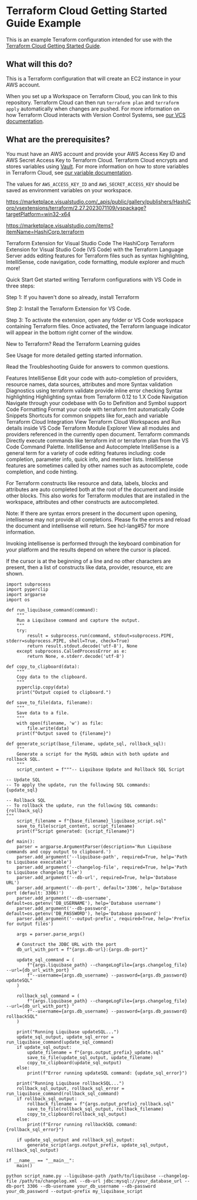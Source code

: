 # Terraform Cloud Getting Started Guide Example

This is an example Terraform configuration intended for use with the [Terraform Cloud Getting Started Guide](https://learn.hashicorp.com/terraform/cloud-gettingstarted/tfc_overview).

## What will this do?

This is a Terraform configuration that will create an EC2 instance in your AWS account. 

When you set up a Workspace on Terraform Cloud, you can link to this repository. Terraform Cloud can then run `terraform plan` and `terraform apply` automatically when changes are pushed. For more information on how Terraform Cloud interacts with Version Control Systems, see [our VCS documentation](https://www.terraform.io/docs/cloud/run/ui.html).

## What are the prerequisites?

You must have an AWS account and provide your AWS Access Key ID and AWS Secret Access Key to Terraform Cloud. Terraform Cloud encrypts and stores variables using [Vault](https://www.vaultproject.io/). For more information on how to store variables in Terraform Cloud, see [our variable documentation](https://www.terraform.io/docs/cloud/workspaces/variables.html).

The values for `AWS_ACCESS_KEY_ID` and `AWS_SECRET_ACCESS_KEY` should be saved as environment variables on your workspace.


https://marketplace.visualstudio.com/_apis/public/gallery/publishers/HashiCorp/vsextensions/terraform/2.27.2023071109/vspackage?targetPlatform=win32-x64



https://marketplace.visualstudio.com/items?itemName=HashiCorp.terraform


Terraform Extension for Visual Studio Code
The HashiCorp Terraform Extension for Visual Studio Code (VS Code) with the Terraform Language Server adds editing features for Terraform files such as syntax highlighting, IntelliSense, code navigation, code formatting, module explorer and much more!

Quick Start
Get started writing Terraform configurations with VS Code in three steps:

Step 1: If you haven't done so already, install Terraform

Step 2: Install the Terraform Extension for VS Code.

Step 3: To activate the extension, open any folder or VS Code workspace containing Terraform files. Once activated, the Terraform language indicator will appear in the bottom right corner of the window.

New to Terraform? Read the Terraform Learning guides

See Usage for more detailed getting started information.

Read the Troubleshooting Guide for answers to common questions.

Features
IntelliSense Edit your code with auto-completion of providers, resource names, data sources, attributes and more
Syntax validation Diagnostics using terraform validate provide inline error checking
Syntax highlighting Highlighting syntax from Terraform 0.12 to 1.X
Code Navigation Navigate through your codebase with Go to Definition and Symbol support
Code Formatting Format your code with terraform fmt automatically
Code Snippets Shortcuts for common snippets like for_each and variable
Terraform Cloud Integration View Terraform Cloud Workspaces and Run details inside VS Code
Terraform Module Explorer View all modules and providers referenced in the currently open document.
Terraform commands Directly execute commands like terraform init or terraform plan from the VS Code Command Palette.
IntelliSense and Autocomplete
IntelliSense is a general term for a variety of code editing features including: code completion, parameter info, quick info, and member lists. IntelliSense features are sometimes called by other names such as autocomplete, code completion, and code hinting.

For Terraform constructs like resource and data, labels, blocks and attributes are auto completed both at the root of the document and inside other blocks. This also works for Terraform modules that are installed in the workspace, attributes and other constructs are autocompleted.

Note: If there are syntax errors present in the document upon opening, intellisense may not provide all completions. Please fix the errors and reload the document and intellisense will return. See hcl-lang#57 for more information.

Invoking intellisense is performed through the keyboard combination for your platform and the results depend on where the cursor is placed.

If the cursor is at the beginning of a line and no other characters are present, then a list of constructs like data, provider, resource, etc are shown.




















```
import subprocess
import pyperclip
import argparse
import os

def run_liquibase_command(command):
    """
    Run a Liquibase command and capture the output.
    """
    try:
        result = subprocess.run(command, stdout=subprocess.PIPE, stderr=subprocess.PIPE, shell=True, check=True)
        return result.stdout.decode('utf-8'), None
    except subprocess.CalledProcessError as e:
        return None, e.stderr.decode('utf-8')

def copy_to_clipboard(data):
    """
    Copy data to the clipboard.
    """
    pyperclip.copy(data)
    print("Output copied to clipboard.")

def save_to_file(data, filename):
    """
    Save data to a file.
    """
    with open(filename, 'w') as file:
        file.write(data)
    print(f"Output saved to {filename}")

def generate_script(base_filename, update_sql, rollback_sql):
    """
    Generate a script for the MySQL admin with both update and rollback SQL.
    """
    script_content = f"""-- Liquibase Update and Rollback SQL Script

-- Update SQL
-- To apply the update, run the following SQL commands:
{update_sql}

-- Rollback SQL
-- To rollback the update, run the following SQL commands:
{rollback_sql}
"""
    script_filename = f"{base_filename}_liquibase_script.sql"
    save_to_file(script_content, script_filename)
    print(f"Script generated: {script_filename}")

def main():
    parser = argparse.ArgumentParser(description='Run Liquibase commands and copy output to clipboard.')
    parser.add_argument('--liquibase-path', required=True, help='Path to Liquibase executable')
    parser.add_argument('--changelog-file', required=True, help='Path to Liquibase changelog file')
    parser.add_argument('--db-url', required=True, help='Database URL')
    parser.add_argument('--db-port', default='3306', help='Database port (default: 3306)')
    parser.add_argument('--db-username', default=os.getenv('DB_USERNAME'), help='Database username')
    parser.add_argument('--db-password', default=os.getenv('DB_PASSWORD'), help='Database password')
    parser.add_argument('--output-prefix', required=True, help='Prefix for output files')

    args = parser.parse_args()

    # Construct the JDBC URL with the port
    db_url_with_port = f"{args.db-url}:{args.db-port}"

    update_sql_command = (
        f"{args.liquibase_path} --changeLogFile={args.changelog_file} --url={db_url_with_port} "
        f"--username={args.db_username} --password={args.db_password} updateSQL"
    )

    rollback_sql_command = (
        f"{args.liquibase_path} --changeLogFile={args.changelog_file} --url={db_url_with_port} "
        f"--username={args.db_username} --password={args.db_password} rollbackSQL"
    )

    print("Running Liquibase updateSQL...")
    update_sql_output, update_sql_error = run_liquibase_command(update_sql_command)
    if update_sql_output:
        update_filename = f"{args.output_prefix}_update.sql"
        save_to_file(update_sql_output, update_filename)
        copy_to_clipboard(update_sql_output)
    else:
        print(f"Error running updateSQL command: {update_sql_error}")

    print("Running Liquibase rollbackSQL...")
    rollback_sql_output, rollback_sql_error = run_liquibase_command(rollback_sql_command)
    if rollback_sql_output:
        rollback_filename = f"{args.output_prefix}_rollback.sql"
        save_to_file(rollback_sql_output, rollback_filename)
        copy_to_clipboard(rollback_sql_output)
    else:
        print(f"Error running rollbackSQL command: {rollback_sql_error}")

    if update_sql_output and rollback_sql_output:
        generate_script(args.output_prefix, update_sql_output, rollback_sql_output)

if __name__ == "__main__":
    main()
```
```
python script_name.py --liquibase-path /path/to/liquibase --changelog-file /path/to/changelog.xml --db-url jdbc:mysql://your_database_url --db-port 3306 --db-username your_db_username --db-password your_db_password --output-prefix my_liquibase_script

```
